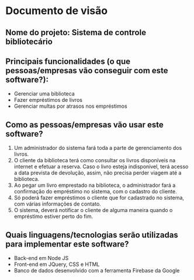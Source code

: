 # Documento de visão

## Nome do projeto: Sistema de controle bibliotecário

## Principais funcionalidades (o que pessoas/empresas vão conseguir com este software?):

* Gerenciar uma biblioteca
* Fazer empréstimos de livros
* Gerenciar multas por atrasos nos empréstimos

## Como as pessoas/empresas vão usar este software?

1. Um administrador do sistema fará toda a parte de gerenciamento dos livros.
1. O cliente da biblioteca terá como consultar os livros disponíveis na internet e efetuar a reserva. Caso o livro esteja indisponível, terá acesso a data prevista de devolução, assim, não precisa perder viagem até a biblioteca.
1. Ao pegar um livro emprestado na biblioteca, o administrador fará a confirmação do empréstimo no sistema, com o cadastro do cliente.
1. Só poderá fazer empréstimos o cliente que for cadastrado no sistema, com várias informações de contato.
1. O sistema, deverá notificar o cliente de alguma maneira quando o empréstimo estiver perto do fim.

## Quais linguagens/tecnologias serão utilizadas para implementar este software?

* Back-end em Node JS
* Front-end em JQuery, CSS e HTML
* Banco de dados desenvolvido com a ferramenta Firebase da Google

